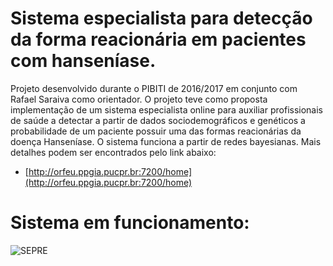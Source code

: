 ﻿# Sistema especialista para detecção da forma reacionária em pacientes com hanseníase.

Projeto desenvolvido durante o PIBITI de 2016/2017 em conjunto com Rafael Saraiva como orientador. O projeto teve como proposta implementação de um sistema especialista online para auxiliar profissionais de saúde a detectar a partir de dados sociodemográficos e genéticos a probabilidade de um paciente possuir uma das formas reacionárias da doença Hanseníase. O sistema funciona a partir de redes bayesianas. Mais detalhes podem ser encontrados pelo link abaixo:

-   [http://orfeu.ppgia.pucpr.br:7200/home](http://orfeu.ppgia.pucpr.br:7200/home)

# Sistema em funcionamento:

![SEPRE](https://user-images.githubusercontent.com/11547397/56755456-f453c800-6765-11e9-962b-eeb21b531b55.PNG)
